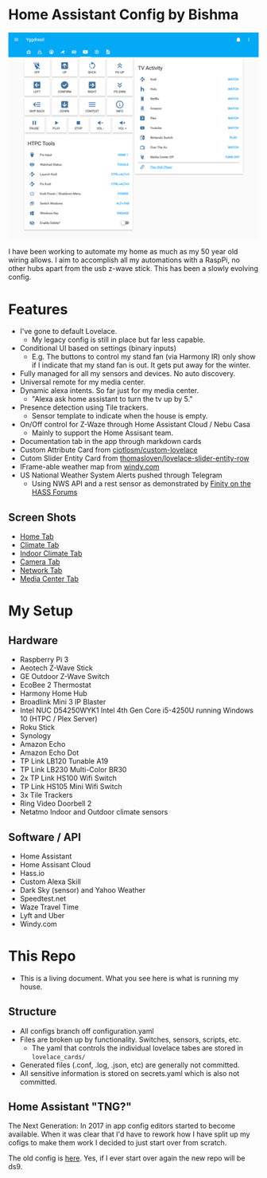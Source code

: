 # Home Assistant Config by Bishma

![Universal remote phone view](screenshots/mobile_media.png)

I have been working to automate my home as much as my 50 year old wiring allows. I aim to accomplish all my automations with a RaspPi, no other hubs apart from the usb z-wave stick. This has been a slowly evolving config.

# Features

* I've gone to default Lovelace.
  * My legacy config is still in place but far less capable.
* Conditional UI based on settings (binary inputs)
  * E.g. The buttons to control my stand fan (via Harmony IR) only show if I indicate that my stand fan is out. It gets put away for the winter.
* Fully managed for all my sensors and devices. No auto discovery.
* Universal remote for my media center.
* Dynamic alexa intents. So far just for my media center.
  * "Alexa ask home assistant to turn the tv up by 5."
* Presence detection using Tile trackers.
  * Sensor template to indicate when the house is empty.
* On/Off control for Z-Waze through Home Assistant Cloud / Nebu Casa
  * Mainly to support the Home Assisant team.
* Documentation tab in the app through markdown cards
* Custom Attribute Card from [ciotlosm/custom-lovelace](https://github.com/ciotlosm/custom-lovelace)
* Cutom Slider Entity Card from [thomasloven/lovelace-slider-entity-row](https://github.com/thomasloven/lovelace-slider-entity-row)
* IFrame-able weather map from [windy.com](https://www.windy.com/)
* US National Weather System Alerts pushed through Telegram
  * Using NWS API and a rest sensor as demonstrated by [Finity on the HASS Forums](https://community.home-assistant.io/t/severe-weather-alerts-from-the-us-national-weather-service/71853)

## Screen Shots

* [Home Tab](screenshots/view_home.png)
* [Climate Tab](screenshots/view_climate.png)
* [Indoor Climate Tab](screenshots/view_ndoor-climate.png)
* [Camera Tab](screenshots/view_camera.png)
* [Network Tab](screenshots/view_network.png)
* [Media Center Tab](screenshots/mobile_media.png)

# My Setup

## Hardware

* Raspberry Pi 3
* Aeotech Z-Wave Stick
* GE Outdoor Z-Wave Switch
* EcoBee 2 Thermostat
* Harmony Home Hub
* Broadlink Mini 3 IP Blaster
* Intel NUC D54250WYK1 Intel 4th Gen Core i5-4250U running Windows 10 (HTPC / Plex Server)
* Roku Stick
* Synology
* Amazon Echo
* Amazon Echo Dot
* TP Link LB120 Tunable A19
* TP Link LB230 Multi-Color BR30
* 2x TP Link HS100 Wifi Switch
* TP Link HS105 Mini Wifi Switch
* 3x Tile Trackers
* Ring Video Doorbell 2
* Netatmo Indoor and Outdoor climate sensors

## Software / API

* Home Assistant
* Home Assisant Cloud
* Hass.io
* Custom Alexa Skill
* Dark Sky (sensor) and Yahoo Weather
* Speedtest.net
* Waze Travel Time
* Lyft and Uber
* Windy.com

# This Repo

* This is a living document. What you see here is what is running my house.

## Structure
* All configs branch off configuration.yaml
* Files are broken up by functionality. Switches, sensors, scripts, etc.
  * The yaml that controls the individual lovelace tabes are stored in ```lovelace_cards/```
* Generated files (.conf, .log, .json, etc) are generally not committed.
* All sensitive information is stored on secrets.yaml which is also not committed.

## Home Assistant "TNG?"

The Next Generation: In 2017 in app config editors started to become available. When it was clear that I'd have to rework how I have split up my cofigs to make them work I decided to just start over from scratch.

The old config is [here](https://github.com/Bishma/homeassistant). Yes, if I ever start over again the new repo will be ds9.